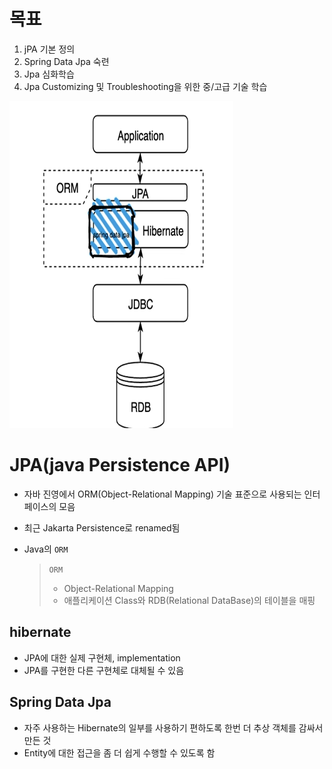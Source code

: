 # 목표

1. jPA 기본 정의
2. Spring Data Jpa 숙련
3. Jpa 심화학습
4. Jpa Customizing 및 Troubleshooting을 위한 중/고급 기술 학습

![jpaStructure](img/jpa_structure.png)

# JPA(java Persistence API)

- 자바 진영에서 ORM(Object-Relational Mapping) 기술 표준으로 사용되는 인터페이스의 모음
- 최근 Jakarta Persistence로 renamed됨
- Java의 `ORM`

    >  `ORM`
    >  - Object-Relational Mapping
    >  - 애플리케이션 Class와 RDB(Relational DataBase)의 테이블을 매핑

## hibernate

- JPA에 대한 실제 구현체, implementation
- JPA를 구현한 다른 구현체로 대체될 수 있음

## Spring Data Jpa

- 자주 사용하는 Hibernate의 일부를 사용하기 편하도록 한번 더 추상 객체를 감싸서 만든 것
- Entity에 대한 접근을 좀 더 쉽게 수행할 수 있도록 함


